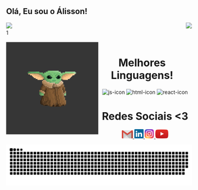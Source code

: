 ## Olá, Eu sou o Álisson!

<div>
  
  <img  height="145em" src="https://github-readme-stats.vercel.app/api?username=AlehPF&show_icons=true&theme=great-gatsby&include_all_commits=true&count_private=true"/>
  <img align="right" height="145em" src="https://github-readme-stats.vercel.app/api/top-langs/?username=AlehPF&layout=compact&langs_count=16&theme=great-gatsby"/>
</div>1
<br>

<div  align="center"> 
  <div style="display: inline_block"><br>
    <img align="left" height="250" alt="coding-time" src="Yoda.gif">
    <h1 align="center">Melhores Linguagens!</h1>
    <img align="center" height="30" width="40" alt="js-icon"  src="https://raw.githubusercontent.com/jmnote/z-icons/master/svg/c.svg">
    <img align="center" height="30" width="40" alt="html-icon" src="https://raw.githubusercontent.com/jmnote/z-icons/master/svg/python.svg">
    <img align="center" height="30" width="40" alt="react-icon" src="https://raw.githubusercontent.com/jmnote/z-icons/master/svg/csharp.svg">
  
  </div>
  <h1 align="center">Redes Sociais <3</h1>
    <a href = "mailto: alissonpef@hotmail.com">
      <img width="30" src="gmail.svg">
    </a>
    <a href = "https://www.linkedin.com/in/alisson-pereira-ferreira-45022623b/">
      <img width="25" src="linkedin.svg">
    </a>
    <a href = "https://www.instagram.com/alissonpef/">
      <img width="25" src="instagram.png">
    </a>
      <a href = "https://www.youtube.com/channel/UCko7CLlRbcpbyL2Jle3_uAA">
      <img width="35" src="youtube.svg">
    </a>
</div>

![Snake animation](https://github.com/AlehPF/AlehPF/blob/output/github-contribution-grid-snake.svg)
